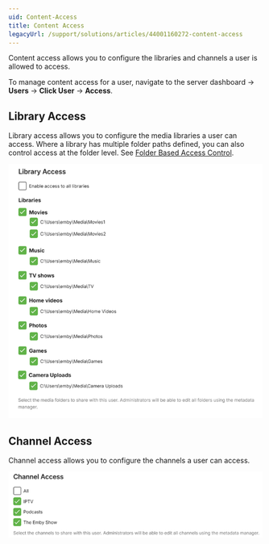 ```yaml
---
uid: Content-Access
title: Content Access
legacyUrl: /support/solutions/articles/44001160272-content-access
---
```


Content access allows you to configure the libraries and channels a user is allowed to access.

To manage content access for a user, navigate to the server dashboard -> **Users** -> **Click User** -> **Access**.

## Library Access

Library access allows you to configure the media libraries a user can access. Where a library has multiple folder paths defined, you can also control access at the folder level. See [Folder Based Access Control](Folder-based-Access-Control.md).

![](images/server/users23.png)

## Channel Access

Channel access allows you to configure the channels a user can access.

![](images/server/users24.png)